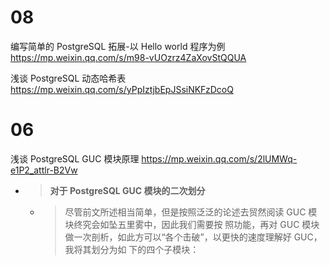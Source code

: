 
# 08

编写简单的 PostgreSQL 拓展-以 Hello world 程序为例 https://mp.weixin.qq.com/s/m98-vUOzrz4ZaXovStQQUA

浅谈 PostgreSQL 动态哈希表 https://mp.weixin.qq.com/s/yPpIztjbEpJSsiNKFzDcoQ

# 06

浅谈 PostgreSQL GUC 模块原理 https://mp.weixin.qq.com/s/2lUMWq-e1P2_attlr-B2Vw
- > **对于 PostgreSQL GUC 模块的⼆次划分**
  * > 尽管前⽂所述相当简单，但是按照泛泛的论述去贸然阅读 GUC 模块终究会如坠五⾥雾中，因此我们需要按 照功能，再对 GUC 模块做⼀次剖析，如此⽅可以“各个击破”，以更快的速度理解好 GUC，我将其划分为如 下的四个⼦模块：
